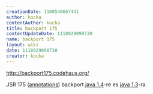 ```yaml
---
creationDate: 1108546667441 
author: kocka 
contentAuthor: kocka 
title: backport 175 
contentUpdateDate: 1118929090730 
name: backport 175 
layout: wiki 
date: 1118929090730 
creator: kocka 
---
```

http://backport175.codehaus.org/

JSR 175 ([annotations](annotations.html)) backport  [java 1.4](java%201.4.html)-re es [java 1.3](Missing.html)-ra.
